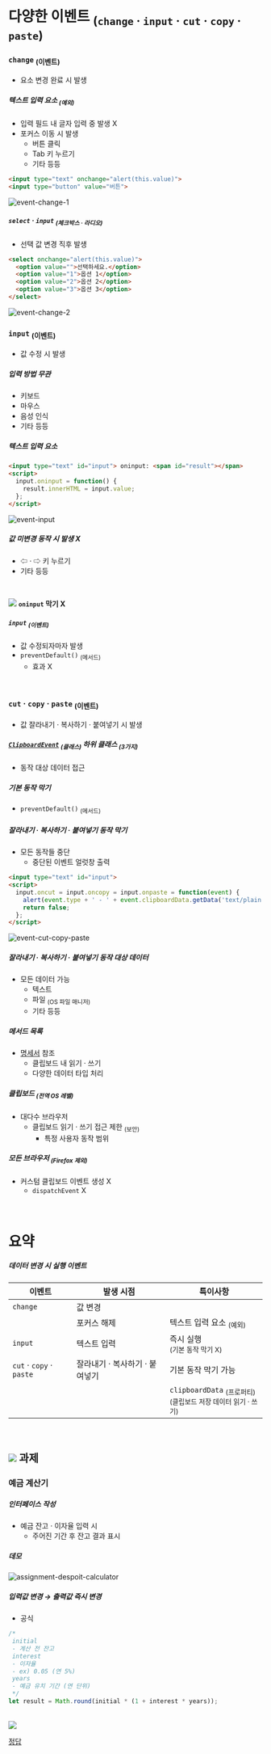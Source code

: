 다양한 이벤트 <sub>(`change` · `input` · `cut` · `copy` · `paste`)</sub>
====

### `change` <sub>(이벤트)</sub>
- 요소 변경 완료 시 발생

##### 텍스트 입력 요소 <sub>(예외)</sub>
- 입력 필드 내 글자 입력 중 발생 X
- 포커스 이동 시 발생
  - 버튼 클릭
  - Tab 키 누르기
  - 기타 등등
```html
<input type="text" onchange="alert(this.value)">
<input type="button" value="버튼">
```

![event-change-1](../../images/02/04/03/event-change-1.png)

##### `select` · `input` <sub>(체크박스 · 라디오)</sub>
- 선택 값 변경 직후 발생
```html
<select onchange="alert(this.value)">
  <option value="">선택하세요.</option>
  <option value="1">옵션 1</option>
  <option value="2">옵션 2</option>
  <option value="3">옵션 3</option>
</select>
```

![event-change-2](../../images/02/04/03/event-change-2.png)

### `input` <sub>(이벤트)</sub>
- 값 수정 시 발생

##### 입력 방법 무관
- 키보드
- 마우스
- 음성 인식
- 기타 등등

##### 텍스트 입력 요소
```html
<input type="text" id="input"> oninput: <span id="result"></span>
<script>
  input.oninput = function() {
    result.innerHTML = input.value;
  };
</script>
```

![event-input](../../images/02/04/03/event-input.png)

##### 값 미변경 동작 시 발생 X
- ⇦ · ⇨ 키 누르기
- 기타 등등

<br />

<img src="../../images/commons/icons/circle-exclamation-solid.svg" /> **`oninput` 막기 X**

##### `input` <sub>(이벤트)</sub>
- 값 수정되자마자 발생
- `preventDefault()` <sub>(메서드)</sub>
  - 효과 X

<br />

### `cut` · `copy` · `paste` <sub>(이벤트)</sub>
- 값 잘라내기 · 복사하기 · 붙여넣기 시 발생

##### [`ClipboardEvent`](https://www.w3.org/TR/clipboard-apis/#clipboard-event-interfaces) <sub>(클래스)</sub> 하위 클래스 <sub>(3가지)</sub>
- 동작 대상 데이터 접근

##### 기본 동작 막기
- `preventDefault()` <sub>(메서드)</sub>

##### 잘라내기 · 복사하기 · 붙여넣기 동작 막기
- 모든 동작들 중단
  - 중단된 이벤트 얼럿창 출력
```html
<input type="text" id="input">
<script>
  input.oncut = input.oncopy = input.onpaste = function(event) {
    alert(event.type + ' - ' + event.clipboardData.getData('text/plain'));
    return false;
  };
</script>
```

![event-cut-copy-paste](../../images/02/04/03/event-cut-copy-paste.png)

##### 잘라내기 · 복사하기 · 붙여넣기 동작 대상 데이터
- 모든 데이터 가능
  - 텍스트
  - 파일 <sub>(OS 파일 매니저)</sub>
  - 기타 등등

##### 메서드 목록
- [명세서](https://www.w3.org/TR/clipboard-apis/#dfn-datatransfer) 참조
  - 클립보드 내 읽기 · 쓰기
  - 다양한 데이터 타입 처리

##### 클립보드 <sub>(전역 OS 레벨)</sub>
- 대다수 브라우저
  - 클립보드 읽기 · 쓰기 접근 제한 <sub>(보안)</sub>
    - 특정 사용자 동작 범위

##### 모든 브라우저 <sub>(Firefox 제외)</sub>
- 커스텀 클립보드 이벤트 생성 X
  - `dispatchEvent` X

<br />

요약
====

##### 데이터 변경 시 실행 이벤트

|이벤트|발생 시점|특이사항|
|---|---|---|
|`change`|값 변경||
||포커스 해제|텍스트 입력 요소 <sub>(예외)</sub>|
|`input`|텍스트 입력|즉시 실행<br /><sub>(기본 동작 막기 X)</sub>|
|`cut` · `copy` · `paste`|잘라내기 · 복사하기 · 붙여넣기|기본 동작 막기 가능|
|||`clipboardData` <sub>(프로퍼티)</sub><br /><sub>(클립보드 저장 데이터 읽기 · 쓰기)</sub>|

<br />

## <img src="../../images/commons/icons/circle-check-solid.svg" /> 과제

### 예금 계산기

##### 인터페이스 작성
- 예금 잔고 · 이자율 입력 시
  - 주어진 기간 후 잔고 결과 표시

##### 데모

![assignment-despoit-calculator](../../images/02/04/03/assignment-despoit-calculator.png)

##### 입력값 변경 → 출력값 즉시 변경
- 공식
```javascript
/*
 initial
 - 계산 전 잔고
 interest
 - 이자율
 - ex) 0.05 (연 5%)
 years
 - 예금 유치 기간 (연 단위)
 */
let result = Math.round(initial * (1 + interest * years));
```
<br />

<img src="../../images/commons/icons/circle-answer.svg" />

[정답](https://plnkr.co/edit/Ee0bB2KTxbLFQ8eQ?p=preview)
